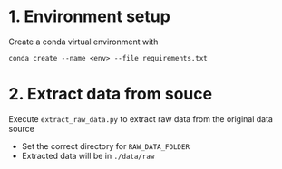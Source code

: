 # 1. Environment setup
Create a conda virtual environment with
```
conda create --name <env> --file requirements.txt
```
# 2. Extract data from souce
Execute `extract_raw_data.py` to extract raw data from the original data source
- Set the correct directory for `RAW_DATA_FOLDER`
- Extracted data will be in `./data/raw` 